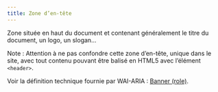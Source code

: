```yaml
---
title: Zone d’en-tête
---
```


Zone située en haut du document et contenant généralement le titre du document, un logo, un slogan…

Note : Attention à ne pas confondre cette zone d’en-tête, unique dans le site, avec tout contenu pouvant être balisé en HTML5 avec l’élément `<header>`.

Voir la définition technique fournie par WAI-ARIA : [Banner (role)](https://www.w3.org/TR/wai-aria-1.1/#banner).
